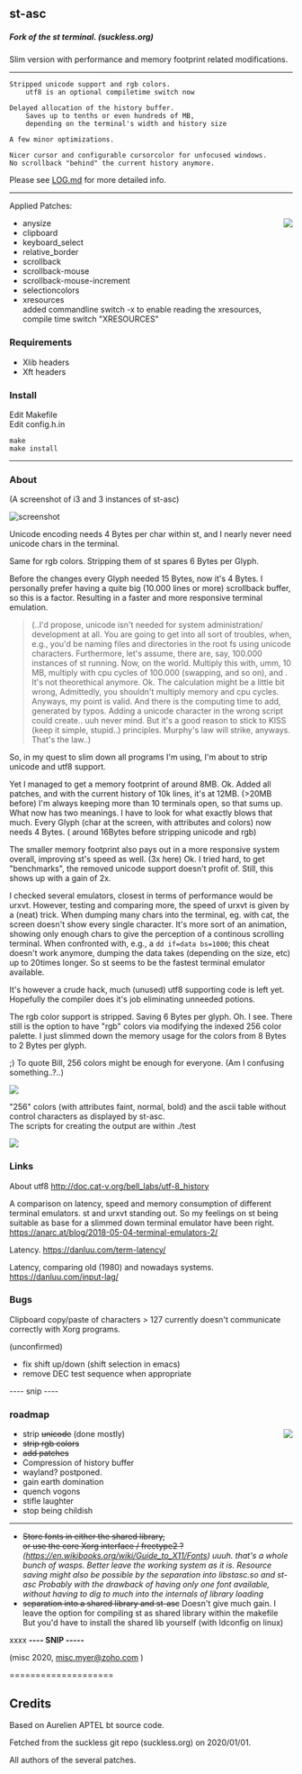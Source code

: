 ## st-asc



##### Fork of the st terminal. (suckless.org)

Slim version with performance and memory footprint related modifications.
 
___   

	Stripped unicode support and rgb colors.
		utf8 is an optional compiletime switch now

	Delayed allocation of the history buffer. 
		Saves up to tenths or even hundreds of MB, 
		depending on the terminal's width and history size

	A few minor optimizations.

	Nicer cursor and configurable cursorcolor for unfocused windows.
	No scrollback "behind" the current history anymore.

Please see [LOG.md](LOG.md) for more detailed info.
___

Applied Patches:

<img align="right" src="images/vt-102-1984.jpg"> 

- anysize
- clipboard
- keyboard_select
- relative_border
- scrollback
- scrollback-mouse
- scrollback-mouse-increment
- selectioncolors
- xresources <br>
		added commandline switch -x to enable reading the xresources,<br>
		compile time switch "XRESOURCES"


### Requirements

- Xlib headers
- Xft headers


### Install

Edit Makefile <br>
Edit config.h.in
```
make
make install
```

---

### About


(A screenshot of i3 and 3 instances of st-asc)

![screenshot](images/st-asc_with_i3.png)


Unicode encoding needs 4 Bytes per char within st,
and I nearly never need unicode chars in the terminal.

Same for rgb colors. Stripping them of st spares 6 Bytes per Glyph.

Before the changes every Glyph needed 15 Bytes,
now it's 4 Bytes. I personally prefer having a quite big (10.000 lines or more)
scrollback buffer, so this is a factor.
Resulting in a faster and more responsive terminal emulation.



>(..I'd propose, unicode isn't needed for system administration/
development at all. You are going to get into all sort of troubles,
when, e.g., you'd be naming files and directories in the root fs
using unicode characters. Furthermore, let's assume, there are, say,
100.000 instances of st running. Now, on the world. Multiply this
with, umm, 10 MB, multiply with cpu cycles of 100.000 (swapping, and so on),
and . It's not theorethical anymore. Ok. The calculation might be a little bit wrong,
Admittedly, you shouldn't multiply memory and cpu cycles.
Anyways, my point is valid. And there is the computing time to add,
generated by typos. Adding a unicode character in the wrong script could create.. uuh
never mind. But it's a good reason to stick to KISS (keep it simple, stupid..) principles. 
Murphy's law will strike, anyways. That's the law..)


So, in my quest to slim down all programs I'm using,
I'm about to strip unicode and utf8 support.

Yet I managed to get a memory footprint of around 8MB.
Ok. Added all patches, and with the current history of 10k lines,
it's at 12MB.
(>20MB before)
I'm always keeping more than 10 terminals open,
so that sums up. What now has two meanings. 
I have to look for what exactly blows that much.
Every Glyph (char at the screen, with attributes and colors) now
needs 4 Bytes. ( around 16Bytes before stripping unicode and rgb)


The smaller memory footprint also pays out in a more responsive
system overall, improving st's speed as well. (3x here) Ok.
I tried hard, to get "benchmarks", the removed unicode support
doesn't profit of. Still, this shows up with a gain of 2x.

I checked several emulators, closest in terms of performance would be 
urxvt. However, testing and comparing more, the speed of urxvt is given
by a (neat) trick. When dumping many chars into the terminal, eg. with cat,
the screen doesn't show every single character. It's more sort of an animation,
showing only enough chars to give the perception of a continous scrolling
terminal. When confronted with, e.g., a `dd if=data bs=1000`;
this cheat doesn't work anymore, dumping the data takes (depending on the size, etc)
up to 20times longer. 
So st seems to be the fastest terminal emulator available. 




It's however a crude hack, much (unused) utf8 supporting code is left yet.
Hopefully the compiler does it's job eliminating unneeded potions.

The rgb color support is stripped.
Saving 6 Bytes per glyph.
Oh. I see. There still is the option to
have "rgb" colors via modifying the indexed 256 color palette.
I just slimmed down the memory usage for the colors from 8 Bytes to 2 Bytes per glyph.


;) To quote Bill, 256 colors might be enough for everyone.
(Am I confusing something..?..)

![](images/colors.png?raw=true)

"256" colors (with attributes faint, normal, bold) and the ascii table without control characters as displayed by st-asc.<br>
The scripts for creating the output are within ./test

![](images/ascii.png)


### Links

About utf8 
http://doc.cat-v.org/bell_labs/utf-8_history

A comparison on latency, speed and memory consumption of
different terminal emulators. st and urxvt standing out.
So my feelings on st being suitable as base for a slimmed down terminal emulator
have been right.
https://anarc.at/blog/2018-05-04-terminal-emulators-2/

Latency. https://danluu.com/term-latency/

Latency, comparing old (1980) and nowadays systems.
https://danluu.com/input-lag/



### Bugs

Clipboard copy/paste of characters > 127 currently doesn't communicate correctly
with Xorg programs. 


(unconfirmed)
* fix shift up/down (shift selection in emacs)
* remove DEC test sequence when appropriate



---- snip ----

### roadmap


<img align="right" src="images/noticket.jpg"> 

- strip ~~unicode~~ (done mostly)
- ~~strip rgb colors~~
- ~~add patches~~
- Compression of history buffer
- wayland? postponed.
- gain earth domination
- quench vogons
- stifle laughter
- stop being childish
___

- ~~Store fonts in either the shared library,<br>
  or use the core Xorg interface / freetype2 ?~~
	_(https://en.wikibooks.org/wiki/Guide_to_X11/Fonts)
	uuuh. that's a whole bunch of wasps. Better leave 
  the working system as it is. Resource saving might also be possible
	by the separation into libstasc.so and st-asc
	Probably with the drawback of having only one font available,
	without having to dig to much into the internals of library loading_
- ~~separation into a shared library and st-asc~~
	Doesn't give much gain.
	I leave the option for compiling st as shared library within the makefile
	But you'd have to install the shared lib yourself (with ldconfig on linux)

xxxx
**---- SNIP -----**

(misc 2020, misc.myer@zoho.com )


====================



Credits
-------

Based on Aurelien APTEL <aurelien dot aptel at gmail dot com> bt source code.

Fetched from the suckless git repo (suckless.org) on 2020/01/01.

All authors of the several patches.


